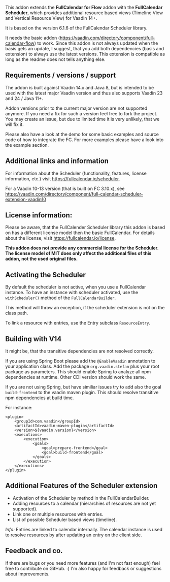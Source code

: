 This addon extends the **FullCalendar for Flow** addon with the **FullCalendar Scheduler**, which provides
additional resource based views (Timeline View and Vertical Resource View) for Vaadin 14+.

It is based on the version 6.1.6 of the FullCalendar Scheduler library.

It needs the basic addon (https://vaadin.com/directory/component/full-calendar-flow) to work.
Since this addon is not always updated when the basis gets an update, I suggest, that you add both dependencies
(basis and extension) to always use the latest versions. This extension is compatible as long as the readme
does not tells anything else.

## Requirements / versions / support
The addon is built against Vaadin 14.x and Java 8, but is intended to be used with the latest major Vaadin version
and thus also supports Vaadin 23 and 24 / Java 11+.

Addon versions prior to the current major version are not supported anymore. If you need a fix for such a version
feel free to fork the project. You may create an issue, but due to limited time it is very unlikely, that we will fix
it.

Please also have a look at the demo for some basic examples and source code of how to integrate the FC.
For more examples please have a look into the example section.

## Additional links and information

For information about the Scheduler (functionality, features, license information, etc.)
visit https://fullcalendar.io/scheduler.

For a Vaadin 10-13 version (that is built on FC 3.10.x), see https://vaadin.com/directory/component/full-calendar-scheduler-extension-vaadin10

## License information:
Please be aware, that the FullCalender Scheduler library this addon is based on has a different license model
then the basic FullCalendar. For details about the license, visit https://fullcalendar.io/license.

**This addon does not provide any commercial license for the Scheduler. The license model of MIT does only affect
the additional files of this addon, not the used original files.**

## Activating the Scheduler
By default the scheduler is not active, when you use a FullCalendar instance. To have an instance with scheduler
activated, use the `withScheduler()` method of the `FullCalendarBuilder`.

This method will throw an exception, if the scheduler extension is not on the class path.

To link a resource with entries, use the Entry subclass `ResourceEntry`.

## Building with V14
It might be, that the transitive dependencies are not resolved correctly.

If you are using Spring Boot please add the `@EnableVaadin` annotation to your application class. Add
the package `org.vaadin.stefan` plus your root package as parameters. This should enable Spring to analyze
all npm dependencies at runtime. Other CDI version should work the same.

If you are not using Spring, but have similiar issues try to add also the goal `build-frontend` to the vaadin maven plugin. This should resolve transitive npm dependencies at build time.


For instance:
```
<plugin>
    <groupId>com.vaadin</groupId>
    <artifactId>vaadin-maven-plugin</artifactId>
    <version>${vaadin.version}</version>
    <executions>
        <execution>
            <goals>
                <goal>prepare-frontend</goal>
                <goal>build-frontend</goal>
            </goals>
        </execution>
    </executions>
</plugin>
``` 

## Additional Features of the Scheduler extension
- Activation of the Scheduler by method in the FullCalendarBuilder.
- Adding resources to a calendar (hierarchies of resources are not yet supported).
- Link one or multiple resources with entries.
- List of possible Scheduler based views (timeline).

*Info:* Entries are linked to calendar internally. The calendar instance is used to resolve resources by after updating an
entry on the client side.

## Feedback and co.
If there are bugs or you need more features (and I'm not fast enough) feel free to contribute on GitHub. :)
I'm also happy for feedback or suggestions about improvements.
